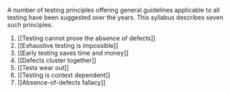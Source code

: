 A number of testing principles offering general guidelines applicable to all testing have been suggested over the years. This syllabus describes seven such principles.

1. [[Testing cannot prove the absence of defects]]
2. [[Exhaustive testing is impossible]]
3. [[Early testing saves time and money]]
4. [[Defects cluster together]]
5. [[Tests wear out]]
6. [[Testing is context dependent]]
7. [[Absence-of-defects fallacy]]